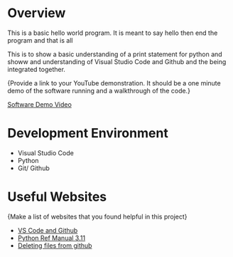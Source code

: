 # Overview

This is a basic hello world program. It is meant to say hello then end the program and that is all

This is to show a basic understanding of a print statement for python and showw and understanding of Visual Studio Code and Github and the being integrated together.

{Provide a link to your YouTube demonstration.  It should be a one minute demo of the software running and a walkthrough of the code.}

[Software Demo Video](http://youtube.link.goes.here)

# Development Environment
* Visual Studio Code
* Python
* Git/ Github

# Useful Websites

{Make a list of websites that you found helpful in this project}
* [VS Code and Github](https://code.visualstudio.com/docs/sourcecontrol/overview)
* [Python Ref Manual 3.11](https://docs.python.org/3.11/reference/index.html)
* [Deleting files from github](https://docs.github.com/en/repositories/working-with-files/managing-files/deleting-files-in-a-repository)